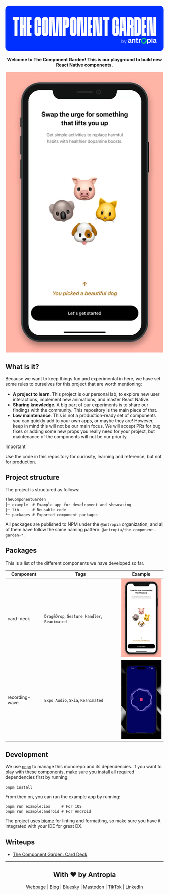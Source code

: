 <div align="center">

![Header - The Component Garden](./docs/header.png)

**Welcome to The Component Garden! This is our playground to build new React Native components.**

![The Component Garden video](./docs/tcg-video.gif)

</div>

## What is it?

Because we want to keep things fun and experimental in here, we have set some rules to ourselves for this project that are
worth mentioning:

- **A project to learn**. This project is our personal lab, to explore new user interactions, implement new animations, and master React Native.
- **Sharing knowledge**. A big part of our experiments is to share our findings with the community. This repository is the main piece of that.
- **Low maintenance**. This is not a production-ready set of components you can quickly add to your own apps, or maybe they are! However, keep in mind this will not be our main focus. We will accept PRs for bug fixes or adding some new props you really need for your project, but maintenance of the components will not be our priority.

> [!IMPORTANT]
> Use the code in this repository for curiosity, learning and reference, but not for production.

## Project structure

The project is structured as follows:

```
TheComponentGarden
├─ example  # Example app for development and showcasing
├─ lib      # Reusable code
└─ packages # Exported component packages
```

All packages are published to NPM under the `@antropia` organization, and all of them have follow the same naming pattern: `@antropia/the-component-garden-*`.

## Packages

This is a list of the different components we have developed so far.

| Component      | Tags                                         | Example                                             |
|----------------|----------------------------------------------|-----------------------------------------------------|
| card-deck      | `Drag&Drop`, `Gesture Handler`, `Reanimated` | <img src="./docs/tcg-video.gif" height="250"/>      |
| recording-wave | `Expo Audio`, `Skia`, `Reanimated`           | <img src="./docs/recording-wave.gif" height="250"/> |

## Development

We use [`pnpm`](https://pnpm.io/) to manage this monorepo and its dependencies. If you want to play with these components, make sure you install all required dependencies first by running:

```shell
pnpm install
```

From then on, you can run the example app by running:

```shell
pnpm run example:ios     # For iOS
pnpm run example:android # For Android
```

The project uses [biome](https://biomejs.dev/) for linting and formatting, so make sure you have it integrated with your IDE for great DX.

## Writeups

- [The Component Garden: Card Deck](https://antropia.studio/blog/the-component-garden/)

---

<div align="center">

## With ❤️ by Antropia

[Webpage](https://antropia.studio/) | [Blog](https://antropia.studio/blog/) | [Bluesky](https://bsky.app/profile/antropia.bsky.social) | [Mastodon](https://mstdn.social/@Antropia) | [TikTok](https://www.tiktok.com/@antropiastudio) | [LinkedIn](https://www.linkedin.com/company/antropia-studio/)

</div>
